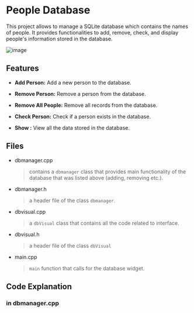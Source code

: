 # People Database 
This project allows to manage a SQLite database which contains the names of people. It provides functionalities to add, remove, check, and display people's information stored in the database.

![image](https://github.com/NarminaOO/Database/assets/149943881/ffcaf479-7c90-4918-affc-03223f83f107)

## Features
+ **Add Person:** Add a new person to the database.

+ **Remove Person:** Remove a person from the database.

+ **Remove All People:** Remove all records from the database.

+ **Check Person:** Check if a person exists in the database.

+ **Show :** View all the data stored in the database.

## Files 
+ dbmanager.cpp
  > contains a `dbmanager` class that provides main functionality of the database that was listed above (adding, removing etc.).
+ dbmanager.h
  > a header file of the class `dbmanager`.
+ dbvisual.cpp
  > a `dbVisual` class that contains all the code related to interface.
+ dbvisual.h
  > a header file of the class `dbVisual`
+ main.cpp
  > `main` function that calls for the database widget.

## Code Explanation 
### in dbmanager.cpp

  
